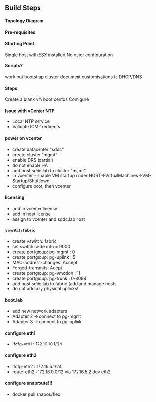 ## Build Steps

#### Topology Diagram

#### Pre-requisites

#### Starting Point
Single host with ESX installed
No other configuration

#### Scripts?
work out bootstrap cluster
document customisations to DHCP/DNS

#### Steps
Create a blank vm
boot centos
Configure

#### Issue with vCenter NTP
- Local NTP service
- Validate ICMP redirects

#### power on vcenter
- create datacenter "sddc"
- create cluster "mgmt"
- enable DRS (partial)
- do not enable HA
- add host sddc.lab to cluster "mgmt"
- in vcenter - enable VM startup under HOST->VirtualMachines->VM-Startup/Shutdown
- configure boot, then vcenter

#### licensing
- add in vcenter license
- add in host license
- assign to vcenter and sddc.lab host

#### vswitch fabric
- create vswitch: fabric
- set switch-wide mtu = 9000
- create portgroup: pg-mgmt : 0
- create portgroup: pg-uplink : 5
- MAC-address-changes: Accept
- Forged-transmits: Accpt
- create portgroup: pg-vmotion : 11
- create portgroup: pg-trunk : 0-4094
- add host sddc.lab to fabric (add and manage hosts)
- do not add any physical uplinks!

#### boot.lab
- add new network adapters
- Adapter 2 -> connect to pg-mgmt
- Adapter 3 -> connect to pg-uplink

#### configure eth1
- ifcfg-eth1 : 172.16.10.1/24

#### configure eth2
- ifcfg-eth2 : 172.16.5.1/24
- route-eth2 : 172.16.0.0/12 via 172.16.5.2 dev eth2

#### configure snaproute!!!
- docker pull snapos/flex

